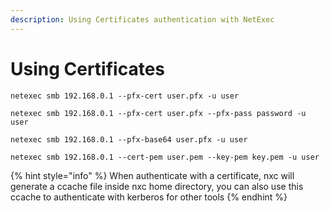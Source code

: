```yaml
---
description: Using Certificates authentication with NetExec
---
```


# Using Certificates

```
netexec smb 192.168.0.1 --pfx-cert user.pfx -u user 
```

```
netexec smb 192.168.0.1 --pfx-cert user.pfx --pfx-pass password -u user 
```

```
netexec smb 192.168.0.1 --pfx-base64 user.pfx -u user 
```

```
netexec smb 192.168.0.1 --cert-pem user.pem --key-pem key.pem -u user 
```

{% hint style="info" %}
When authenticate with a certificate, nxc will generate a ccache file inside nxc home directory, you can also use this ccache to authenticate with kerberos for other tools
{% endhint %}

